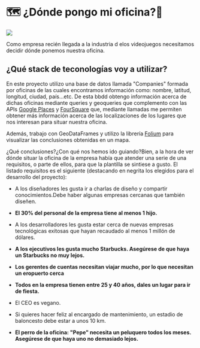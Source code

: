 # 🗺 ¿Dónde pongo mi oficina?🏢

![](https://elefantesenbicicleta.com/wp-content/uploads/2018/01/tintin_mundo.jpg)

Como empresa recién llegada a la industria d elos videojuegos necesitamos decidir dónde ponemos nuestra oficina.

## ¿Qué stack de teconologías voy a utilizar?

En este proyecto utilizo una base de datos llamada "Companies" formada por oficinas de las cuales encontramos información como: nombre, latitud, longitud, ciudad, país...etc. De esta bbdd obtengo información acerca de dichas oficinas mediante queries y geoqueries que complemento con las APIs [Google Places](https://cloud.google.com/maps-platform/places/?hl=es&utm_source=google&utm_medium=cpc&utm_campaign=FY18-Q2-global-demandgen-paidsearchonnetworkhouseads-cs-maps_contactsal_saf&utm_content=text-ad-none-none-DEV_c-CRE_436338821277-ADGP_Hybrid%20%7C%20AW%20SEM%20%7C%20BKWS%20~%20Places%20%7C%20EXA%20%7C%20Google%20Maps%20Places%20API-KWID_43700051585713668-aud-599078372864%3Akwd-22859391737-userloc_1005493&utm_term=KW_google%20places%20api-ST_google%20places%20api&gclid=Cj0KCQiA48j9BRC-ARIsAMQu3WQaf_bwuj-2dxUFXixCeaM7ycBwiBgY0p3dqrqg4zpg2povN-h0cK0aAlDZEALw_wcB) y [FourSquare](https://developer.foursquare.com) que, mediante llamadas me permiten obtener más información acerca de las localizaciones de los lugares que nos interesan para situar nuestra oficina.

Además, trabajo con GeoDataFrames y utilizo la librería [Folium](https://python-visualization.github.io/folium/) para visualizar las conclusiones obtenidas en un mapa.

¿Qué conclusiones?¿Con qué nos hemos ido guiando?Bien, a la hora de ver dónde situar la oficina de la empresa había que atender una serie de una requisitos, o parte de ellos, para que la plantilla se sintiese a gusto. El listado requisitos es el siguiente (destacando en negrita los elegidos para el desarrollo del proyecto):

- A los diseñadores les gusta ir a charlas de diseño y compartir conocimientos.Debe haber algunas empresas cercanas que también diseñen.

- **El 30% del personal de la empresa tiene al menos 1 hijo.**

- A los desarrolladores les gusta estar cerca de nuevas empresas tecnológicas exitosas que hayan recaudado al menos 1 millón de dólares.

- **A los ejecutivos les gusta mucho Starbucks. Asegúrese de que haya un Starbucks no muy lejos.**

- **Los gerentes de cuentas necesitan viajar mucho, por lo que necesitan un eropuerto cerca**

- **Todos en la empresa tienen entre 25 y 40 años, dales un lugar para ir de fiesta.**

- El CEO es vegano.

- Si quieres hacer feliz al encargado de mantenimiento, un estadio de baloncesto debe estar a unos 10 km.

- **El perro de la oficina: "Pepe" necesita un peluquero todos los meses. Asegúrese de que haya uno no demasiado lejos.**


